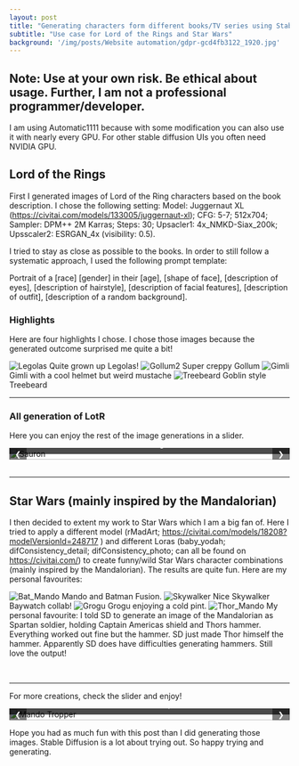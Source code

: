 ```yaml
---
layout: post
title: "Generating characters form different books/TV series using Stable Diffusion"
subtitle: "Use case for Lord of the Rings and Star Wars"
background: '/img/posts/Website automation/gdpr-gcd4fb3122_1920.jpg'
---
```


## Note: Use at your own risk. Be ethical about usage. Further, I am not a professional programmer/developer.

I am using Automatic1111 because with some modification you can also use it with nearly every GPU. For other stable diffusion UIs you often need NVIDIA GPU.


## Lord of the Rings

First I generated images of Lord of the Ring characters based on the book description. I chose the following setting: Model: Juggernaut XL (<https://civitai.com/models/133005/juggernaut-xl>); CFG: 5-7; 512x704; Sampler: DPM++ 2M Karras; Steps: 30; Upsacler1: 4x_NMKD-Siax_200k; Upsscaler2: ESRGAN_4x (visibility: 0.5).

I tried to stay as close as possible to the books. In order to still follow a systematic approach, I used the following prompt template: 

Portrait of a [race] [gender] in their [age], [shape of face], [description of eyes], [description of hairstyle], [description of facial features], [description of outfit], [description of a random background].

### Highlights

Here are four highlights I chose. I chose those images because the generated outcome surprised me quite a bit!


![Legolas](/img/posts/SD_LOTR_SW/legolas.webp)<!-- -->
Quite grown up Legolas!
![Gollum2](/img/posts/SD_LOTR_SW/gollum2.webp)<!-- -->
Super creppy Gollum
![Gimli](/img/posts/SD_LOTR_SW/gimli.webp)<!-- -->
Gimli with a cool helmet but weird mustache
![Treebeard](/img/posts/SD_LOTR_SW/treebeard1.webp)<!-- -->
Goblin style Treebeard

---


### All generation of LotR
Here you can enjoy the rest of the image generations in a slider. 


<html lang="en">
<head>
  <meta charset="UTF-8">
  <meta name="viewport" content="width=device-width, initial-scale=1.0">
  <title>Slider</title>
  <link rel="stylesheet" href="styles.css">
</head>
<body>

<div class="slider-container slider1">
  <div class="slides">
    <div class="slide">
      <img src="/img/posts/SD_LOTR_SW/sauron.webp" alt="Sauron">
      <div class="comment">Sauron at burning mountain</div>
    </div>
    <div class="slide">
      <img src="/img/posts/SD_LOTR_SW/frodo2.webp" alt="Frodo">
      <div class="comment">Frodo the youngling</div>
    </div>
    <div class="slide">
      <img src="/img/posts/SD_LOTR_SW/gollum1.webp" alt="Gollum">
      <div class="comment">Gollum only using 'Gollum' as a prompt</div>
    </div>
    <div class="slide">
      <img src="/img/posts/SD_LOTR_SW/gandalf11.webp" alt="Gandalf11">
      <div class="comment">Gandalf looking all fancy</div>
    </div>
    <div class="slide">
      <img src="/img/posts/SD_LOTR_SW/gandalf2.webp" alt="Gandalf2">
      <div class="comment">Gandalf - where is his secound hand?</div>
    </div>
    <div class="slide">
      <img src="/img/posts/SD_LOTR_SW/aragorn.webp" alt="Aragorn">
      <div class="comment">Weired Eye Aragorn</div>
    </div>
    <div class="slide">
      <img src="/img/posts/SD_LOTR_SW/treebeard2.webp" alt="Treebeard1">
      <div class="comment">Treebeard the destroyer of worlds</div>
    </div>
    <div class="slide">
      <img src="/img/posts/SD_LOTR_SW/treebeard3.webp" alt="Treebeard2">
      <div class="comment">Treebeard V3</div>
    </div>
  </div>
  <button class="prev" onclick="moveSlide('.slider1',-1)">&#10094;</button>
  <button class="next" onclick="moveSlide('.slider1',1)">&#10095;</button>
</div>

<script src="script.js"></script>

</body>
</html>

<br>



---

## Star Wars (mainly inspired by the Mandalorian)

I then decided to extent my work to Star Wars which I am a big fan of. Here I tried to apply a different model (rMadArt; <https://civitai.com/models/18208?modelVersionId=248717> ) and different Loras (baby_yodah; difConsistency_detail; difConsistency_photo; can all be found on <https://civitai.com/>) to create funny/wild Star Wars character combinations (mainly inspired by the Mandalorian). The results are quite fun. Here are my personal favourites:

![Bat_Mando](/img/posts/SD_LOTR_SW/bat_mando.webp)<!-- -->
Mando and Batman Fusion.
![Skywalker](/img/posts/SD_LOTR_SW/skywalker_baywatch.webp)<!-- -->
Nice Skywalker Baywatch collab!
![Grogu](/img/posts/SD_LOTR_SW/grogu1.webp)<!-- -->
Grogu enjoying a cold pint.
![Thor_Mando](/img/posts/SD_LOTR_SW/Thor_the_Hammer.webp)<!-- -->
My personal favourite: I told SD to generate an image of the Mandalorian as Spartan soldier, holding Captain Americas shield and Thors hammer. Everything worked out fine but the hammer. SD just made Thor himself the hammer. Apparently SD does have difficulties generating hammers. Still love the output!

<br>

---

For more creations, check the slider and enjoy!


<html lang="en">
<head>
  <meta charset="UTF-8">
  <meta name="viewport" content="width=device-width, initial-scale=1.0">
  <title>Slider</title>
  <link rel="stylesheet" href="styles.css">
</head>

<body>

<div class="slider-container slider2">
  <div class="slides">
    <div class="slide">
      <img src="/img/posts/SD_LOTR_SW/trooper_mando.webp" alt="Mando Tropper">
      <div class="comment">Mando & Strom Trooper Fusion</div>
    </div>
    <div class="slide">
      <img src="/img/posts/SD_LOTR_SW/elf_jedi_ice.webp" alt="Jedi Elf1">
      <div class="comment">A Jedi Elf snacking some ice cream in space</div>
    </div>
    <div class="slide">
      <img src="/img/posts/SD_LOTR_SW/vader1.webp" alt="Burning VAder">
      <div class="comment">Burning Vader</div>
    </div>
    <div class="slide">
      <img src="/img/posts/SD_LOTR_SW/dark_mando.webp" alt="Mando Vader">
      <div class="comment">Mando with Vader features</div>
    </div>
    <div class="slide">
      <img src="/img/posts/SD_LOTR_SW/vader2.webp" alt="Shiny Vader">
      <div class="comment">Shiny Vader portrait</div>
    </div>
    <div class="slide">
      <img src="/img/posts/SD_LOTR_SW/mando_sith.webp" alt="Sith Mando">
      <div class="comment">Mando as a Sith Lord</div>
    </div>
    <div class="slide">
      <img src="/img/posts/SD_LOTR_SW/elf_space.webp" alt="Jedi Elf2">
      <div class="comment">Another Elfen Jedi</div>
    </div>
    <div class="slide">
      <img src="/img/posts/SD_LOTR_SW/grogu2.webp" alt="Beer Grogu">
      <div class="comment">Grogu enjyoing another brew</div>
    </div>
    <div class="slide">
      <img src="/img/posts/SD_LOTR_SW/dark_mando2.webp" alt="Dark Mando">
      <div class="comment">Dark Mando Version 2</div>
    </div>
    <div class="slide">
      <img src="/img/posts/SD_LOTR_SW/spidy_utlron.webp" alt="Spidy_Ultron">
      <div class="comment">Failed Spiderman Mando adaptation</div>
    </div>
  </div>
  <button class="prev" onclick="moveSlide('.slider2',-1)">&#10094;</button>
  <button class="next" onclick="moveSlide('.slider2',1)">&#10095;</button>
</div>

<script src="script.js"></script>

</body>
</html>

Hope you had as much fun with this post than I did generating those images. Stable Diffusion is a lot about trying out. So happy trying and generating.

<script>

function moveSlide(sliderClass, n) {
  const slides = document.querySelector(sliderClass).querySelectorAll('.slide');
  let slideIndex = 0;
  slides.forEach((slide, index) => {
    if (slide.classList.contains('active')) {
      slideIndex = index;
      slide.classList.remove('active');
    }
  });
  slideIndex += n;
  if (slideIndex >= slides.length) slideIndex = 0;
  if (slideIndex < 0) slideIndex = slides.length - 1;
  slides[slideIndex].classList.add('active');
  const offset = -slideIndex * 100;
  document.querySelector(sliderClass).querySelector('.slides').style.transform = `translateX(${offset}%)`;
}
</script>


<style>
    .slider-container {
      position: relative;
      width: 100%;
      max-width: 600px;
      margin: auto;
      overflow: hidden;
    }

    .slides {
      display: flex;
      transition: transform 0.5s ease-in-out;
    }

    .slide {
      flex: 0 0 100%; /* Make each slide take up the full width */
      position: relative;
    }

    .slides img {
      width: 100%;
      height: auto;
    }

    .comment {
      position: absolute;
      bottom: 10px;
      left: 0;
      right: 0;
      background-color: rgba(0, 0, 0, 0.7);
      color: white;
      padding: 10px;
      font-size: 14px;
      text-align: center;
    }

    .prev, .next {
      position: absolute;
      top: 50%;
      transform: translateY(-50%);
      background-color: rgba(0, 0, 0, 0.5);
      color: white;
      border: none;
      cursor: pointer;
      padding: 10px;
      z-index: 1;
    }

    .prev {
      left: 0;
    }

    .next {
      right: 0;
    }
  </style>